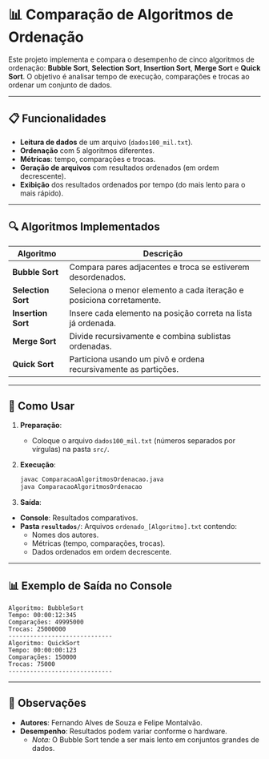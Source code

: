 # 📊 Comparação de Algoritmos de Ordenação

Este projeto implementa e compara o desempenho de cinco algoritmos de ordenação: **Bubble Sort**, **Selection Sort**, **Insertion Sort**, **Merge Sort** e **Quick Sort**. O objetivo é analisar tempo de execução, comparações e trocas ao ordenar um conjunto de dados.

---

## 📋 Funcionalidades

- **Leitura de dados** de um arquivo (`dados100_mil.txt`).
- **Ordenação** com 5 algoritmos diferentes.
- **Métricas**: tempo, comparações e trocas.
- **Geração de arquivos** com resultados ordenados (em ordem decrescente).
- **Exibição** dos resultados ordenados por tempo (do mais lento para o mais rápido).

---

## 🔍 Algoritmos Implementados

| Algoritmo         | Descrição                                                                 |
|-------------------|---------------------------------------------------------------------------|
| **Bubble Sort**    | Compara pares adjacentes e troca se estiverem desordenados.              |
| **Selection Sort** | Seleciona o menor elemento a cada iteração e posiciona corretamente.     |
| **Insertion Sort** | Insere cada elemento na posição correta na lista já ordenada.            |
| **Merge Sort**     | Divide recursivamente e combina sublistas ordenadas.                     |
| **Quick Sort**     | Particiona usando um pivô e ordena recursivamente as partições.          |

---

## 🚀 Como Usar

1. **Preparação**:
   - Coloque o arquivo `dados100_mil.txt` (números separados por vírgulas) na pasta `src/`.

2. **Execução**:
   ```bash
   javac ComparacaoAlgoritmosOrdenacao.java
   java ComparacaoAlgoritmosOrdenacao
   ```

3. **Saída**:

- **Console**: Resultados comparativos.
- **Pasta `resultados/`**: Arquivos `ordenado_[Algoritmo].txt` contendo:
  - Nomes dos autores.
  - Métricas (tempo, comparações, trocas).
  - Dados ordenados em ordem decrescente.

---

## 📊 Exemplo de Saída no Console

```
Algoritmo: BubbleSort  
Tempo: 00:00:12:345  
Comparações: 49995000  
Trocas: 25000000  
-----------------------------  
Algoritmo: QuickSort  
Tempo: 00:00:00:123  
Comparações: 150000  
Trocas: 75000  
-----------------------------  
```

---

## 📌 Observações

- **Autores**: Fernando Alves de Souza e Felipe Montalvão.  
- **Desempenho**: Resultados podem variar conforme o hardware.  
  - *Nota:* O Bubble Sort tende a ser mais lento em conjuntos grandes de dados.
